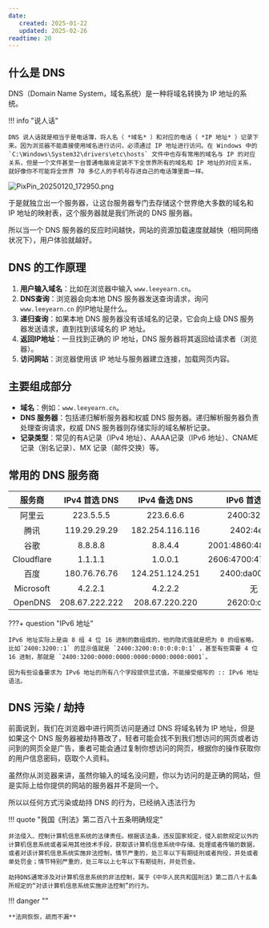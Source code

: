 ```yaml
---
date:
   created: 2025-01-22
   updated: 2025-02-26
readtime: 20
---
```


## 什么是 DNS
DNS（Domain Name System，域名系统）是一种将域名转换为 IP 地址的系统。

!!! info "说人话"

    DNS 说人话就是相当于是电话簿，将人名（ *域名* ）和对应的电话（ *IP 地址* ）记录下来。因为浏览器不能直接使用域名进行访问，必须通过 IP 地址进行访问。在 Windows 中的 `C:\Windows\System32\drivers\etc\hosts` 文件中也存有常用的域名与 IP 的对应关系，但是一个文件甚至一台普通电脑肯定装不下全世界所有的域名和 IP 地址的对应关系，就好像你不可能将全世界 70 多亿人的手机号存进自己的电话簿里面一样。

<!-- more -->
<!-- 摘录结束 -->

![PixPin_20250120_172950.png](https://www.leeyearn.cn/static/articlePicture/LeeYearn11737482878376290.png)

于是就独立出一个服务器，让这台服务器专门去存储这个世界绝大多数的域名和 IP 地址的映射表，这个服务器就是我们所说的 DNS 服务器。

所以当一个 DNS 服务器的反应时间越快，网站的资源加载速度就越快（相同网络状况下），用户体验就越好。

## DNS 的工作原理
1. **用户输入域名**：比如在浏览器中输入 `www.leeyearn.cn`。
2. **DNS查询**：浏览器会向本地 DNS 服务器发送查询请求，询问 `www.leeyearn.cn` 的IP地址是什么。
3. **递归查询**：如果本地 DNS 服务器没有该域名的记录，它会向上级 DNS 服务器发送请求，直到找到该域名的 IP 地址。
4. **返回IP地址**：一旦找到正确的 IP 地址，DNS 服务器将其返回给请求者（浏览器）。
5. **访问网站**：浏览器使用该 IP 地址与服务器建立连接，加载网页内容。

## 主要组成部分
- **域名**：例如：`www.leeyearn.cn`。
- **DNS 服务器**：包括递归解析服务器和权威 DNS 服务器。递归解析服务器负责处理查询请求，权威 DNS 服务器则存储实际的域名解析记录。
- **记录类型**：常见的有A记录（IPv4 地址）、AAAA记录（IPv6 地址）、CNAME记录（别名记录）、MX 记录（邮件交换）等。


## 常用的 DNS 服务商

|服务商|IPv4 首选 DNS|IPv4 备选 DNS|IPv6 首选 DNS|IPv6 备选 DNS||
|:-:|:-:|:-:|:-:|:-:|:-:|
|阿里云|223.5.5.5|223.6.6.6|2400:3200::1|2400:3200:baba::1|
|腾讯|119.29.29.29|182.254.116.116|2402:4e00::|
|谷歌|8.8.8.8|8.8.4.4|2001:4860:4860::8888|2001:4860:4860::8844|
|Cloudflare|1.1.1.1|1.0.0.1|2606:4700:4700::1111|2606:4700:4700::1001|
|百度|180.76.76.76|124.251.124.251|2400:da00::6666||
|Microsoft|4.2.2.1|4.2.2.2|无|
|OpenDNS|208.67.222.222|208.67.220.220|2620:0:ccc::2|2620:0:ccd::2|

???+ question "IPv6 地址"
    
    IPv6 地址实际上是由 8 组 4 位 16 进制的数组成的，他的隐式值就是把为 0 的组省略，比如`2400:3200::1` 的显示值就是 `2400:3200:0:0:0:0:0:1` ，甚至有些需要 4 位 16 进制，那就是 `2400:3200:0000:0000:0000:0000:0000:0001`。
    
    因为有些设备要求为 IPv6 地址的所有八个字段提供显式值，不能接受缩写的 :: IPv6 地址语法。

## DNS 污染 / 劫持
前面说到，我们在浏览器中进行网页访问是通过 DNS 将域名转为 IP 地址，但是如果这个 DNS 服务器被劫持篡改了，轻者可能会找不到我们想访问的网页或者访问到的网页全是广告，重者可能会通过复制你想访问的网页，根据你的操作获取你的用户信息密码，窃取个人资料。

虽然你从浏览器来讲，虽然你输入的域名没问题，你以为访问的是正确的网站，但是实际上给你提供的网站的服务器并不是同一个。

所以以任何方式污染或劫持 DNS 的行为，已经纳入违法行为

!!! quote "我国《刑法》第二百八十五条明确规定"

    非法侵入、控制计算机信息系统的法律责任。根据该法条，违反国家规定，侵入前款规定以外的计算机信息系统或者采用其他技术手段，获取该计算机信息系统中存储、处理或者传输的数据，或者对该计算机信息系统实施非法控制，情节严重的，处三年以下有期徒刑或者拘役，并处或者单处罚金；情节特别严重的，处三年以上七年以下有期徒刑，并处罚金。

    劫持DNS通常涉及对计算机信息系统的非法控制，属于《中华人民共和国刑法》第二百八十五条所规定的“对该计算机信息系统实施非法控制”的行为。

!!! danger ""
    
    **法网恢恢，疏而不漏**